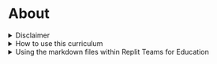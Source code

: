# About

<details>

<summary>Disclaimer</summary>

Please find the original github repository here: [link](https://github.com/TEALSK12/2nd-semester-introduction-to-computer-science).

I do not claim ownership or original authorship of this curriculum.

The original GitBook has been deprecated after the 2019-2020 school year. The original curriculum was intended for use by Microsoft TEALS in classrooms teaching Intro to Computer Science in a year long format. This document only utilizes the second semester.

Additionally, this curriculum is licensed under the [Creative Commons Attribution Non-Commercial Share-alike License](https://creativecommons.org/licenses/by-nc-sa/4.0/), which means you may share and adapt this material for non-commercial uses as long as you attribute its original source, and retain these same licensing terms.

</details>

<details>

<summary>How to use this curriculum</summary>

If you are here, these are the things that are assumed to have been completed:

* You are a teacher who is willing to work out and develop the solutions on your own
* Your students have access to a **non-tablet** computer (PC or Mac, it doesn't matter)
* You are using Replit Teams for Education
* Everyone has internet access

What is provided:

* `instructions.md`: Lesson notes, available to students as a completed file and only editable by the instructor
* `main.py`: What the students see when they open up their `main.py` or project in Teams
* If additional notes are needed for the instructor, they will be provided on the individual lesson's page.

All markdown is available via GitHub Repository [here](https://github.com/elykittytee/learn-python).

_I will not post or share personally created answer keys, starter code, or code solutions publicly or share them with those who request. The instructor is required to adapt and practice the examples for usage in their classrooms._

</details>

<details>

<summary>Using the markdown files within Replit Teams for Education</summary>

When creating a new project, include the `assets` folder in the lesson. The file manager will expand to include `assets` for the instructor and open the folder where you can place these files. Pay attention to the file tree. _Students cannot see the contents of the `assets` folder, so it is imperative to preview the lesson as a student prior to administering the lesson_.



</details>



